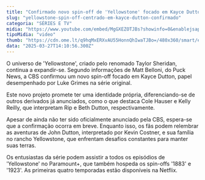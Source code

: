 ```yaml
---
title: "Confirmado novo spin-off de 'Yellowstone' focado em Kayce Dutton"
slug: "yellowstone-spin-off-centrado-em-kayce-dutton-confirmado"
categoria: "SÉRIES E TV"
midia: "https://www.youtube.com/embed/MgGXEZOTJBs?showinfo=0&enablejsapi=1"
tipoMidia: "video"
thumb: "https://cdn.ome.lt/q9hqMxERXvAU55HonnQhIwaTJBo=/480x360/smart/extras/conteudos/01_jDPrr2V.jpg"
data: "2025-03-27T14:10:56.300Z"
---
```


O universo de 'Yellowstone', criado pelo renomado Taylor Sheridan, continua a expandir-se. Segundo informações de Matt Belloni, do Puck News, a CBS confirmou um novo spin-off focado em Kayce Dutton, papel desempenhado por Luke Grimes na série original. 

Este novo projeto promete ter uma identidade própria, diferenciando-se de outros derivados já anunciados, como o que destaca Cole Hauser e Kelly Reilly, que interpretam Rip e Beth Dutton, respectivamente. 

Apesar de ainda não ter sido oficialmente anunciado pela CBS, espera-se que a confirmação ocorra em breve. Enquanto isso, os fãs podem relembrar as aventuras de John Dutton, interpretado por Kevin Costner, e sua família no rancho Yellowstone, que enfrentam desafios constantes para manter suas terras. 

Os entusiastas da série podem assistir a todos os episódios de 'Yellowstone' no Paramount+, que também hospeda os spin-offs '1883' e '1923'. As primeiras quatro temporadas estão disponíveis na Netflix.